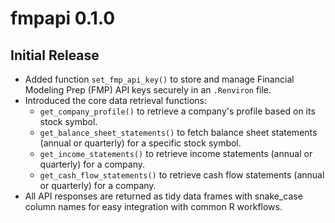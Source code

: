 # fmpapi 0.1.0

## Initial Release

- Added function `set_fmp_api_key()` to store and manage Financial Modeling Prep (FMP) API keys securely in an `.Renviron` file.
- Introduced the core data retrieval functions:
  - `get_company_profile()` to retrieve a company's profile based on its stock symbol.
  - `get_balance_sheet_statements()` to fetch balance sheet statements (annual or quarterly) for a specific stock symbol.
  - `get_income_statements()` to retrieve income statements (annual or quarterly) for a company.
  - `get_cash_flow_statements()` to retrieve cash flow statements (annual or quarterly) for a company.
- All API responses are returned as tidy data frames with snake_case column names for easy integration with common R workflows.
